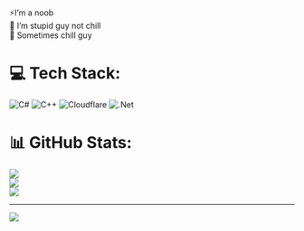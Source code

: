 ⚡I’m a noob <br>🌱 I’m stupid guy not chill<br>💬 Sometimes chill guy


# 💻 Tech Stack:
![C#](https://img.shields.io/badge/c%23-%23239120.svg?style=for-the-badge&logo=csharp&logoColor=white) ![C++](https://img.shields.io/badge/c++-%2300599C.svg?style=for-the-badge&logo=c%2B%2B&logoColor=white) ![Cloudflare](https://img.shields.io/badge/Cloudflare-F38020?style=for-the-badge&logo=Cloudflare&logoColor=white) ![.Net](https://img.shields.io/badge/.NET-5C2D91?style=for-the-badge&logo=.net&logoColor=white)
# 📊 GitHub Stats:
![](https://github-readme-stats.vercel.app/api?username=octopuslowtech&theme=dark&hide_border=false&include_all_commits=false&count_private=false)<br/>
![](https://github-readme-streak-stats.herokuapp.com/?user=octopuslowtech&theme=dark&hide_border=false)<br/>
![](https://github-readme-stats.vercel.app/api/top-langs/?username=octopuslowtech&theme=dark&hide_border=false&include_all_commits=false&count_private=false&layout=compact)

---
[![](https://visitcount.itsvg.in/api?id=octopuslowtech&icon=0&color=0)](https://visitcount.itsvg.in)

<!-- Proudly created with GPRM ( https://gprm.itsvg.in ) -->
